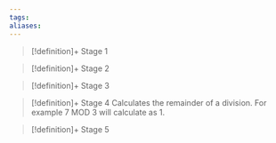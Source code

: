 ```yaml
---
tags:
aliases:
---
```


> [!definition]+ Stage 1
>

> [!definition]+ Stage 2
>

> [!definition]+ Stage 3
>

> [!definition]+ Stage 4
> Calculates the remainder of a division. For example 7 MOD 3 will calculate as 1.

> [!definition]+ Stage 5
>



